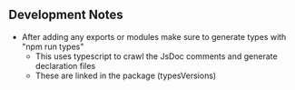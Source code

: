 ## Development Notes

- After adding any exports or modules make sure to generate types with "npm run types"
  - This uses typescript to crawl the JsDoc comments and generate declaration files
  - These are linked in the package (typesVersions)